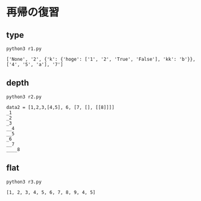 # 再帰の復習

## type

`python3 r1.py`

```
['None', '2', {'k': {'hoge': ['1', '2', 'True', 'False'], 'kk': 'b'}}, ['4', '5', 'a'], '7']
```

## depth

`python3 r2.py`

```
data2 = [1,2,3,[4,5], 6, [7, [], [[8]]]]
_1
_2
_3
__4
__5
_6
__7
____8
```

## flat

`python3 r3.py`

```
[1, 2, 3, 4, 5, 6, 7, 8, 9, 4, 5]
```
